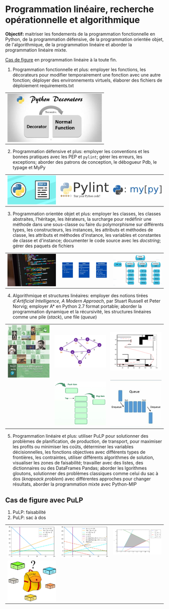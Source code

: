 # Programmation linéaire, recherche opérationnelle et algorithmique 

**Objectif:** maitriser les fondements de la programmation fonctionnelle en Python, de la programmation défensive, de la programmation orientée objet, de l'algorithmique, de la programmation linéaire et aborder la programmation linéaire mixte.

[Cas de figure](#cas-de-figure-avec-pulp) en programmation linéaire à la toute fin.

1. Programmation fonctionnelle et plus: employer les fonctions, les décorateurs pour modifier temporairement une fonction avec une autre fonction; déployer des environnements virtuels, élaborer des fichiers de déploiement requirements.txt

|    |
|:---|
| <img src="img/decorators.jpg" alt="" width="300"> |

2. Programmation défensive et plus: employer les conventions et les bonnes pratiques avec les PEP et `pylint`; gérer les erreurs, les exceptions; aborder des patrons de conception, le débogueur Pdb, le typage et MyPy

|   |   |   |
|:---|:---|:---|
| <img src="img/pep8.jpg" alt="" width="300"> | <img src="img/pylint.jpg" alt="" width="300">  | <img src="img/mypy.jpg" alt="" width="300">  |

3. Programmation orientée objet et plus: employer les classes, les classes abstraites, l'héritage, les itérateurs, la surcharge pour redéfinir une méthode dans une sous-classe ou faire du polymorphisme sur différents types, les constructeurs, les instances, les attributs et méthodes de classe, les attributs et méthodes d'instance, les variables et constantes de classe et d'instance; documenter le code source avec les *docstring*; gérer des paquets de fichiers

|   |   |   |
|:---|:---|:---|
| <img src="img/oop.jpg" alt="" width="300"> | <img src="img/oop2.jpg" alt="" width="300">  | <img src="img/package.jpg" alt="" width="300">  |

4. Algorithmique et structures linéaires: employer des notions tirées d'*Artificial Intelligence, A Modern Approach*, par Stuart Russell et Peter Norvig; employer A* en Python 2.7 format portable; aborder la programmation dynamique et la récursivité, les structures linéaires comme une pile (*stack*), une file (*queue*)

|   |   |   |
|:---|:---|:---|
| <img src="img/aima.jpg" alt="" width="250"> | <img src="img/astar2.jpg" alt="" width="300">  | <img src="img/astar.jpg" alt="" width="300">  |
|   | <img src="img/stack.jpg" alt="" width="300">  | <img src="img/queue.jpg" alt="" width="300">  |

5. Programmation linéaire et plus: utiliser PuLP pour solutionner des problèmes de planification, de production, de transport, pour maximiser les profits ou minimiser les coûts, déterminer les variables décisionnelles, les fonctions objectives avec différents types de frontières, les contraintes, utiliser différents algorithmes de solution, visualiser les zones de faisabilité; travailler avec des listes, des dictionnaires ou des DataFrames Pandas; aborder les lgorithmes gloutons, solutionner des problèmes classiques comme celui du sac à dos (*knapsack problem*) avec différentes approches pour changer résultats, aborder la programmation mixte avec Python-MIP

## Cas de figure avec PuLP

1. PuLP: faisabilité
2. PuLP: sac à dos

|   |   |   |
|:---|:---|:---|
| <img src="img/faisabilite.jpg" alt="" width="300"> | <img src="img/faisabilite2.jpg" alt="" width="300">  | <img src="img/max.jpg" alt="" width="300">  |
| <img src="img/knapsack.jpg" alt="" width="300">  |   |   |
